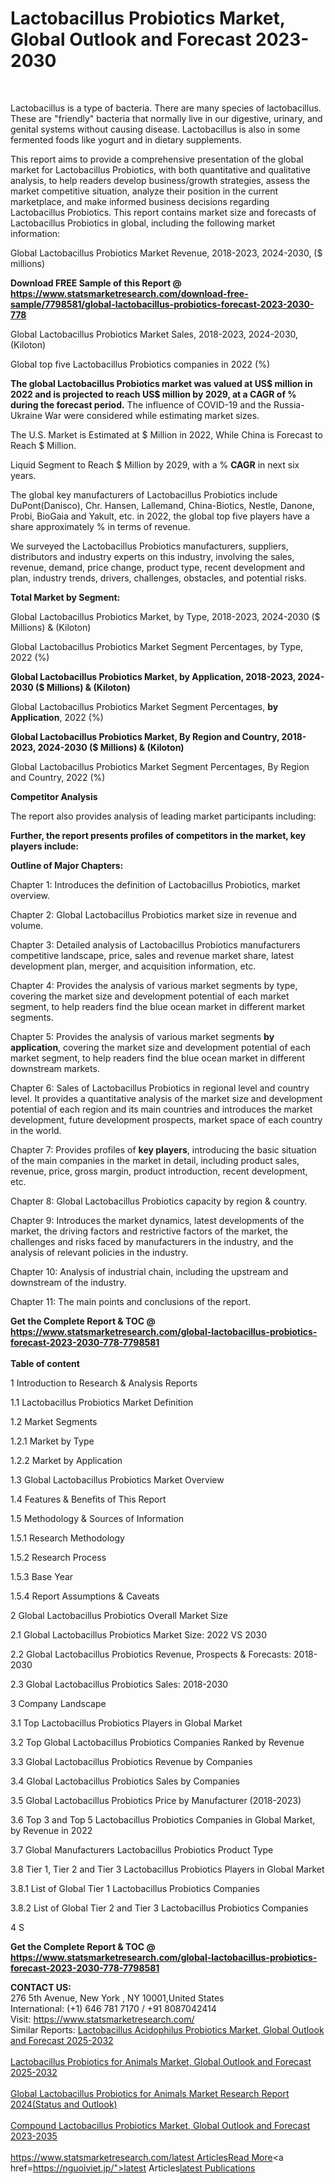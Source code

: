 <h1>Lactobacillus Probiotics Market, Global Outlook and Forecast 2023-2030</h1><br/><p>Lactobacillus is a type of bacteria. There are many species of lactobacillus. These are "friendly" bacteria that normally live in our digestive, urinary, and genital systems without causing disease. Lactobacillus is also in some fermented foods like yogurt and in dietary supplements.</p><p>This report aims to provide a comprehensive presentation of the global market for Lactobacillus Probiotics, with both quantitative and qualitative analysis, to help readers develop business/growth strategies, assess the market competitive situation, analyze their position in the current marketplace, and make informed business decisions regarding Lactobacillus Probiotics. This report contains market size and forecasts of Lactobacillus Probiotics in global, including the following market information:</p><p>Global Lactobacillus Probiotics Market Revenue, 2018-2023, 2024-2030, ($ millions)</p><p><strong>Download FREE Sample of this Report @ <a href="https://www.statsmarketresearch.com/download-free-sample/7798581/global-lactobacillus-probiotics-forecast-2023-2030-778">https://www.statsmarketresearch.com/download-free-sample/7798581/global-lactobacillus-probiotics-forecast-2023-2030-778</a></strong></p><p>Global Lactobacillus Probiotics Market Sales, 2018-2023, 2024-2030, (Kiloton)</p><p>Global top five Lactobacillus Probiotics companies in 2022 (%)</p><p><strong>The global Lactobacillus Probiotics market was valued at US$ million in 2022 and is projected to reach US$ million by 2029, at a <strong>CAGR</strong> of % during the forecast period.</strong> The influence of COVID-19 and the Russia-Ukraine War were considered while estimating market sizes.</p><p>The U.S. Market is Estimated at $ Million in 2022, While China is Forecast to Reach $ Million.</p><p>Liquid Segment to Reach $ Million by 2029, with a % <strong>CAGR</strong> in next six years.</p><p>The global key manufacturers of Lactobacillus Probiotics include DuPont(Danisco), Chr. Hansen, Lallemand, China-Biotics, Nestle, Danone, Probi, BioGaia and Yakult, etc. in 2022, the global top five players have a share approximately % in terms of revenue.</p><p>We surveyed the Lactobacillus Probiotics manufacturers, suppliers, distributors and industry experts on this industry, involving the sales, revenue, demand, price change, product type, recent development and plan, industry trends, drivers, challenges, obstacles, and potential risks.</p><p><strong>Total Market by Segment:</strong></p><p>Global Lactobacillus Probiotics Market, by Type, 2018-2023, 2024-2030 ($ Millions) & (Kiloton)</p><p>Global Lactobacillus Probiotics Market Segment Percentages, by Type, 2022 (%)</p><p><strong>Global Lactobacillus Probiotics Market, <strong>by Application</strong>, 2018-2023, 2024-2030 ($ Millions) & (Kiloton)</strong></p><p>Global Lactobacillus Probiotics Market Segment Percentages, <strong>by Application</strong>, 2022 (%)</p><p><strong>Global Lactobacillus Probiotics Market, By Region and Country, 2018-2023, 2024-2030 ($ Millions) & (Kiloton)</strong></p><p>Global Lactobacillus Probiotics Market Segment Percentages, By Region and Country, 2022 (%)</p><p><strong>Competitor Analysis</strong></p><p>The report also provides analysis of leading market participants including:</p><p><strong>Further, the report presents profiles of competitors in the market, <strong>key players</strong> include:</strong></p><p><strong>Outline of Major Chapters:</strong></p><p>Chapter 1: Introduces the definition of Lactobacillus Probiotics, market overview.</p><p>Chapter 2: Global Lactobacillus Probiotics market size in revenue and volume.</p><p>Chapter 3: Detailed analysis of Lactobacillus Probiotics manufacturers competitive landscape, price, sales and revenue market share, latest development plan, merger, and acquisition information, etc.</p><p>Chapter 4: Provides the analysis of various market segments by type, covering the market size and development potential of each market segment, to help readers find the blue ocean market in different market segments.</p><p>Chapter 5: Provides the analysis of various market segments <strong>by application</strong>, covering the market size and development potential of each market segment, to help readers find the blue ocean market in different downstream markets.</p><p>Chapter 6: Sales of Lactobacillus Probiotics in regional level and country level. It provides a quantitative analysis of the market size and development potential of each region and its main countries and introduces the market development, future development prospects, market space of each country in the world.</p><p>Chapter 7: Provides profiles of <strong>key players</strong>, introducing the basic situation of the main companies in the market in detail, including product sales, revenue, price, gross margin, product introduction, recent development, etc.</p><p>Chapter 8: Global Lactobacillus Probiotics capacity by region & country.</p><p>Chapter 9: Introduces the market dynamics, latest developments of the market, the driving factors and restrictive factors of the market, the challenges and risks faced by manufacturers in the industry, and the analysis of relevant policies in the industry.</p><p>Chapter 10: Analysis of industrial chain, including the upstream and downstream of the industry.</p><p>Chapter 11: The main points and conclusions of the report.</p><div><b>Get the Complete Report & TOC @ <a href="https://www.statsmarketresearch.com/global-lactobacillus-probiotics-forecast-2023-2030-778-7798581">https://www.statsmarketresearch.com/global-lactobacillus-probiotics-forecast-2023-2030-778-7798581</a></b></div><br><b>Table of content</b><p>1 Introduction to Research & Analysis Reports<br />
 
  1.1 Lactobacillus Probiotics Market Definition<br />
 
  1.2 Market Segments<br />
 
  1.2.1 Market by Type<br />
 
  1.2.2 Market by Application<br />
 
  1.3 Global Lactobacillus Probiotics Market Overview<br />
 
  1.4 Features & Benefits of This Report<br />
 
  1.5 Methodology & Sources of Information<br />
 
  1.5.1 Research Methodology<br />
 
  1.5.2 Research Process<br />
 
  1.5.3 Base Year<br />
 
  1.5.4 Report Assumptions & Caveats<br />
 
 2 Global Lactobacillus Probiotics Overall Market Size<br />
 
  2.1 Global Lactobacillus Probiotics Market Size: 2022 VS 2030<br />
 
  2.2 Global Lactobacillus Probiotics Revenue, Prospects & Forecasts: 2018-2030<br />
 
  2.3 Global Lactobacillus Probiotics Sales: 2018-2030<br />
 
 3 Company Landscape<br />
 
  3.1 Top Lactobacillus Probiotics Players in Global Market<br />
 
  3.2 Top Global Lactobacillus Probiotics Companies Ranked by Revenue<br />
 
  3.3 Global Lactobacillus Probiotics Revenue by Companies<br />
 
  3.4 Global Lactobacillus Probiotics Sales by Companies<br />
 
  3.5 Global Lactobacillus Probiotics Price by Manufacturer (2018-2023)<br />
 
  3.6 Top 3 and Top 5 Lactobacillus Probiotics Companies in Global Market, by Revenue in 2022<br />
 
  3.7 Global Manufacturers Lactobacillus Probiotics Product Type<br />
 
  3.8 Tier 1, Tier 2 and Tier 3 Lactobacillus Probiotics Players in Global Market<br />
 
  3.8.1 List of Global Tier 1 Lactobacillus Probiotics Companies<br />
 
  3.8.2 List of Global Tier 2 and Tier 3 Lactobacillus Probiotics Companies<br />
 
 4 S<br><div><b>Get the Complete Report & TOC @ <a href="https://www.statsmarketresearch.com/global-lactobacillus-probiotics-forecast-2023-2030-778-7798581">https://www.statsmarketresearch.com/global-lactobacillus-probiotics-forecast-2023-2030-778-7798581</a></b></div></p> <b>CONTACT US:</b><br>276 5th Avenue, New York , NY 10001,United States<br>International: (+1) 646 781 7170 / +91 8087042414<br>Visit: <a href="https://www.statsmarketresearch.com/">https://www.statsmarketresearch.com/</a><br>Similar Reports: <a href="https://www.statsmarketresearch.com/global-lactobacillus-probiotics-forecast-2023-2030-778-7798581">Lactobacillus Acidophilus Probiotics Market, Global Outlook and Forecast 2025-2032</a><br/><br/><a href="https://www.statsmarketresearch.com/global-lactobacillus-probiotics-forecast-2023-2030-778-7798581">Lactobacillus Probiotics for Animals Market, Global Outlook and Forecast 2025-2032</a><br/><br/><a href="https://www.statsmarketresearch.com/global-lactobacillus-probiotics-forecast-2023-2030-778-7798581">Global Lactobacillus Probiotics for Animals Market Research Report 2024(Status and Outlook)</a><br/><br/><a href="https://www.statsmarketresearch.com/global-lactobacillus-probiotics-forecast-2023-2030-778-7798581">Compound Lactobacillus Probiotics Market, Global Outlook and Forecast 2023-2035</a><br/><br/><a href="https://gyeongbokgung.com">https://www.statsmarketresearch.com/</a><a href="https://hallyeomaritime.com">latest Articles</a><a href="https://jingwansa.com">Read More</a><a href=https://nguoiviet.jp/">latest Articles</a><a href="https://www.intelmarketresearch.com/">latest Publications</a>